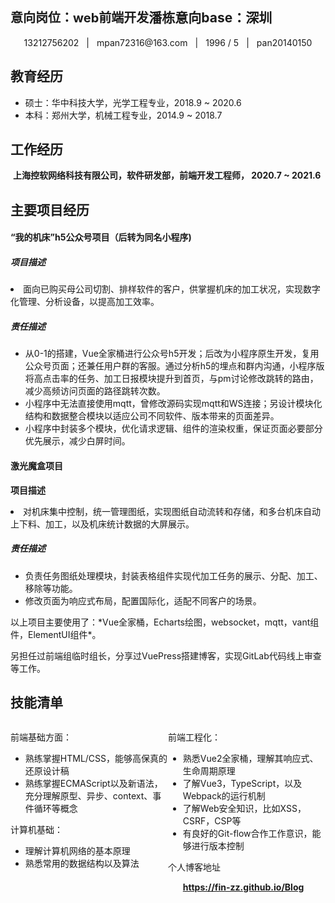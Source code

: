 <div style="display:flex; align-items: center; ">
     <h2 style="font-size: 20px">
        意向岗位：web前端开发
     </h2>
     <h2>
         潘栋
     </h2>
     <h2>意向base：深圳</h2>
 </div>

 <center>   
     <div style='display:flex; justify-content: center;'>
         <span >
             <span>13212756202</span>
         </span>
         <span style="margin: 0 12px">|</span>
         <span style='display:flex; align-content: center;'>
             mpan72316@163.com
         </span>
				 <span style="margin: 0 12px">|</span>
         <span style='display:flex; align-content: center;'>
             1996 / 5
         </span>
				 <span style="margin: 0 12px">|</span>
         <span style='display:flex; align-content: center;'>
             pan20140150
         </span>
     </div>
 </center>
 
## 教育经历

- 硕士：华中科技大学，光学工程专业，2018.9 ~ 2020.6
- 本科：郑州大学，机械工程专业，2014.9 ~ 2018.7

## 工作经历

​	**上海控软网络科技有限公司，软件研发部，前端开发工程师，  2020.7 ~ 2021.6**

## 主要项目经历
<h4>“我的机床”h5公众号项目（后转为同名小程序)</h4>
<h5>项目描述</h5>
  <li>面向已购买母公司切割、排样软件的客户，供掌握机床的加工状况，实现数字化管理、分析设备，以提高加工效率。</li>
<h5>责任描述</h5>
<ul>
    <li>从0-1的搭建，Vue全家桶进行公众号h5开发；后改为小程序原生开发，复用公众号页面；还兼任用户群的客服。通过分析h5的埋点和群内沟通，小程序版将高点击率的任务、加工日报模块提升到首页，与pm讨论修改跳转的路由，减少高频访问页面的路径跳转次数。</li>
    <li>小程序中无法直接使用mqtt，曾修改源码实现mqtt和WS连接；另设计模块化结构和数据整合模块以适应公司不同软件、版本带来的页面差异。</li>
    <li>小程序中封装多个模块，优化请求逻辑、组件的渲染权重，保证页面必要部分优先展示，减少白屏时间。</li>
</ul>
<h4>激光魔盒项目</h4>
<p><strong>项目描述</strong></p>
  <li>对机床集中控制，统一管理图纸，实现图纸自动流转和存储，和多台机床自动上下料、加工，以及机床统计数据的大屏展示。</li>
<h5>责任描述</h5>
<ul>
  <li>负责任务图纸处理模块，封装表格组件实现代加工任务的展示、分配、加工、移除等功能。</li>
  <li>修改页面为响应式布局，配置国际化，适配不同客户的场景。</li>
</ul>
以上项目主要使用了：*Vue全家桶，Echarts绘图，websocket，mqtt，vant组件，ElementUI组件*。

另担任过前端组临时组长，分享过VuePress搭建博客，实现GitLab代码线上审查等工作。

## 技能清单
<div style="display:grid; grid-template-columns: 1fr 1fr;justify-content: space-evenly;">
    <div>
        <p>前端基础方面：</p>
        <ul>
            <li>熟练掌握HTML/CSS，能够高保真的还原设计稿</li>
            <li>熟练掌握ECMAScript以及新语法，充分理解原型、异步、context、事件循环等概念</li>
        </ul>
        <p>计算机基础：</p>
        <ul>
            <li>理解计算机网络的基本原理</li>
            <li>熟悉常用的数据结构以及算法</li>
        </ul>
    </div>
    <div>
        <p>前端工程化：</p>
        <ul>
            <li>熟悉Vue2全家桶，理解其响应式、生命周期原理</li>
            <li>了解Vue3，TypeScript，以及Webpack的运行机制</li>
            <li>了解Web安全知识，比如XSS，CSRF，CSP等</li>
            <li>有良好的Git-flow合作工作意识，能够进行版本控制</li>
        </ul>
      	<p>个人博客地址</p>
      	<ul>
          <strong><a href="https://fin-zz.github.io/Blog">https://fin-zz.github.io/Blog</a></li>  
      	</ul>
    </div>
</div>

